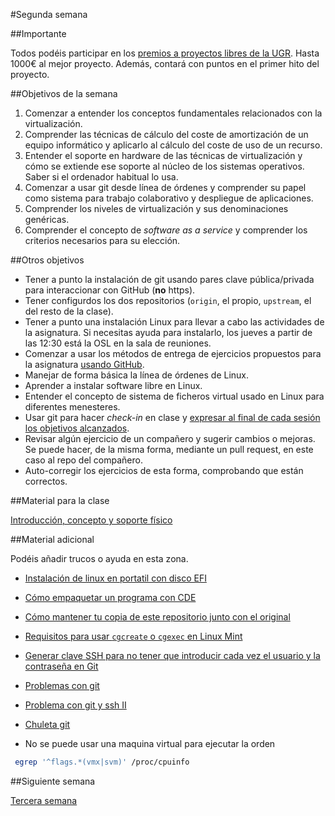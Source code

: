 #Segunda semana

##Importante

Todos podéis participar en los [premios a proyectos libres de la UGR](http://osl.ugr.es/bases-de-los-premios-a-proyectos-libres-de-la-ugr/). Hasta 1000€ al mejor proyecto. Además, contará con puntos en el primer hito del proyecto.

##Objetivos de la semana

1. Comenzar a entender los conceptos fundamentales relacionados con la virtualización.
2. Comprender las técnicas de cálculo del coste de amortización de un
equipo informático y aplicarlo al cálculo del coste de uso de un
recurso.
2. Entender el soporte en hardware de las técnicas de virtualización y cómo se extiende ese soporte al núcleo de los sistemas operativos. Saber si el ordenador habitual lo usa.
3. Comenzar a usar git desde línea de órdenes y comprender su papel como sistema para trabajo colaborativo y despliegue de aplicaciones.
4. Comprender los niveles de virtualización y sus denominaciones genéricas.
5. Comprender el concepto de *software as a service* y comprender los criterios necesarios para su elección.


##Otros objetivos

* Tener a punto la instalación de git usando pares clave pública/privada para interaccionar con GitHub (**no** https).
* Tener configurdos los dos repositorios (`origin`, el propio, `upstream`, el del resto de la clase). 
* Tener a punto una instalación Linux para llevar a cabo las
actividades de la asignatura. Si necesitas ayuda para instalarlo, los
jueves a partir de las 12:30 está la OSL en la sala de reuniones.
* Comenzar a usar los métodos de entrega de ejercicios propuestos para la asignatura [usando GitHub](../ejercicios/README.md). 
* Manejar de forma básica la línea de órdenes de Linux.
* Aprender a instalar software libre en Linux.
* Entender el concepto de sistema de ficheros virtual usado en Linux para diferentes menesteres.
* Usar git para hacer *check-in* en clase y
  [expresar al final de cada sesión los objetivos alcanzados](Cumpliendo_Objetivos.md).
* Revisar algún ejercicio de un compañero y sugerir cambios o mejoras. Se puede hacer, de la misma forma, mediante un pull request, en este caso al repo del compañero.
* Auto-corregir los ejercicios de esta forma, comprobando que están correctos.


##Material para la clase

[Introducción, concepto y soporte físico](http://jj.github.io/IV/documentos/temas/Intro_concepto_y_soporte_fisico#introduccin)

##Material adicional

Podéis añadir trucos o ayuda en esta zona.

* [Instalación de linux en portatil con disco EFI](https://github.com/rafaelgonz/IV/wiki/Instalaci%C3%B3n-de-linux-en-Asus-k55v)

* [Cómo empaquetar un programa con CDE](http://vimeo.com/20256490)
* [Cómo mantener tu copia de este repositorio junto con el original](http://blog.aprendeg.it/blog/trabajando-en-un-star-fork-star/)

* [Requisitos para usar `cgcreate` o `cgexec` en Linux Mint](https://github.com/IV-GII/GII-2013/wiki/CgroupLinuxMint)

* [Generar clave SSH para no tener que introducir cada vez el usuario y la contraseña en Git](https://github.com/torresj/IV-GII-13-14/wiki/Generar-clave-SSH-para-no-tener-que-meter-usuario-y-contrase%C3%B1a-cada-vez-en-Git)

* [Problemas con git](https://github.com/torresj/IV-GII-13-14/wiki/Problemas-con-Git)

* [Problema con git y ssh II ](https://github.com/josemlp91/IV_work/wiki/Problema-ssh-y-git-II )

* [Chuleta git](http://byte.kde.org/~zrusin/git/git-cheat-sheet-large.png)

- No se puede usar una maquina virtual para ejecutar la orden
```sh 
 egrep '^flags.*(vmx|svm)' /proc/cpuinfo
```

##Siguiente semana

[Tercera semana](3-semana.md)

